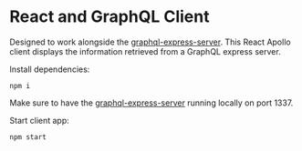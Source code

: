 # React and GraphQL Client

Designed to work alongside the [graphql-express-server](graphql-express-server). This React Apollo client displays the information retrieved from a GraphQL express server. 

Install dependencies:

    npm i

Make sure to have the [graphql-express-server](graphql-express-server) running locally on port 1337.

Start client app:

    npm start


